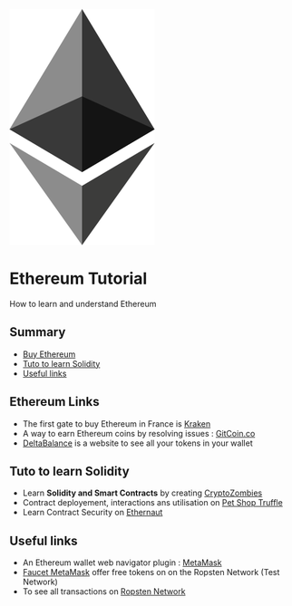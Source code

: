 ![Image](./ethereum.png "Ethereum logo")

# Ethereum Tutorial

How to learn and understand Ethereum

## Summary

- [Buy Ethereum](#buy-ethereum)
- [Tuto to learn Solidity](#tuto-to-learn-solidity)
- [Useful links](#useful-links)

## Ethereum Links

- The first gate to buy Ethereum in France is [Kraken](https://www.kraken.com/ "Kraken.com")
- A way to earn Ethereum coins by resolving issues : [GitCoin.co](https://gitcoin.co/ "GitCoin.co")
- [DeltaBalance](https://deltabalances.github.io/ "DeltaBalance") is a website to see all your tokens in your wallet

## Tuto to learn Solidity

- Learn __Solidity and Smart Contracts__ by creating [CryptoZombies](https://cryptozombies.io/ "CryptoZombies by Loom")
- Contract deployement, interactions ans utilisation on [Pet Shop Truffle](http://truffleframework.com/tutorials/pet-shop "Pet Shop Truffle")
- Learn Contract Security on [Ethernaut](https://ethernaut.zeppelin.solutions/ "Ethernaut")

## Useful links

- An Ethereum wallet web navigator plugin : [MetaMask](https://metamask.io/ "MetaMask plugin")
- [Faucet MetaMask](https://faucet.metamask.io/ "Faucet MetaMask") offer free tokens on on the Ropsten Network (Test Network)
- To see all transactions on [Ropsten Network](https://ropsten.etherscan.io/)
